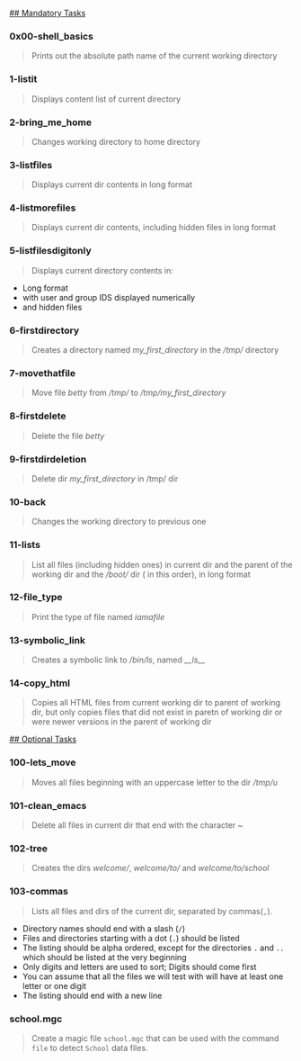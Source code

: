 <u>## Mandatory Tasks</u>
### 0x00-shell_basics
> Prints out the absolute path name of the current working directory

### 1-listit
> Displays content list of current directory

### 2-bring_me_home
> Changes working directory to home directory

### 3-listfiles
> Displays current dir contents in long format

### 4-listmorefiles
> Displays current dir contents, including hidden files in long format

### 5-listfilesdigitonly
> Displays current directory contents in:
* Long format
* with user and group IDS displayed numerically
* and hidden files

### 6-firstdirectory
> Creates a directory named _my\_first\_directory_ in the _/tmp/_ directory

### 7-movethatfile
> Move file _betty_ from _/tmp/_ to _/tmp/my\_first\_directory_

### 8-firstdelete
> Delete the file _betty_

### 9-firstdirdeletion
> Delete dir _my\_first\_directory_ in /tmp/ dir

### 10-back
> Changes the working directory to previous one

### 11-lists
> List all files (including hidden ones) in current dir and the parent of the working dir and the _/boot/_ dir ( in this order), in long format

### 12-file_type
> Print the type of file named _iamafile_

### 13-symbolic_link
> Creates a symbolic link to _/bin/ls_, named _\_\_ls\_\__

### 14-copy_html
> Copies all HTML files from current working dir to parent of working dir, but only copies files that did not exist in paretn of working dir or were newer versions in the parent of working dir


<u>## Optional Tasks</u>
### 100-lets_move
> Moves all files beginning with an uppercase letter to the dir _/tmp/u_

### 101-clean_emacs
> Delete all files in current dir that end with the character _~_

### 102-tree
> Creates the dirs _welcome/_, _welcome/to/_ and _welcome/to/school_

### 103-commas
> Lists all files and dirs of the current dir, separated by commas(`,`).
* Directory names should end with a slash (`/`)
* Files and directories starting with a dot (`.`) should be listed
* The listing should be alpha ordered, except for the directories `.` and `..` which should be listed at the very beginning
* Only digits and letters are used to sort; Digits should come first
* You can assume that all the files we will test with will have at least one letter or one digit
* The listing should end with a new line

### school.mgc
> Create a magic file `school.mgc` that can be used with the command `file` to detect `School` data files.

